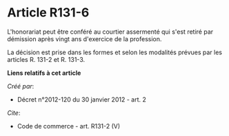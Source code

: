 # Article R131-6

L'honorariat peut être conféré au courtier assermenté qui s'est retiré par démission après vingt ans d'exercice de la
profession. 

La décision est prise dans les formes et selon les modalités prévues par les articles R. 131-2 et R. 131-3.

**Liens relatifs à cet article**

_Créé par_:

  - Décret n°2012-120 du 30 janvier 2012 - art. 2

_Cite_:

  - Code de commerce - art. R131-2 (V)
